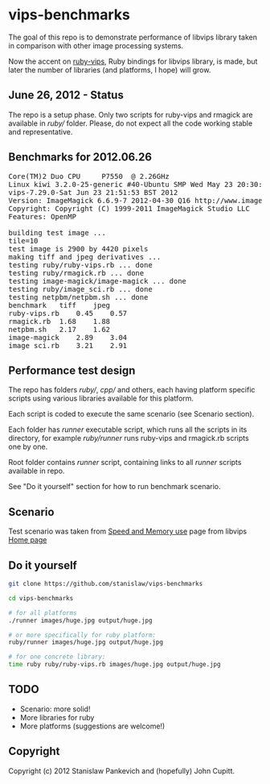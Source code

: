 # vips-benchmarks

The goal of this repo is to demonstrate performance of libvips library
taken in comparison with other image processing systems.

Now the accent on [ruby-vips](https://github.com/jcupitt/ruby-vips), Ruby
bindings for libvips library, is made, but later the number of libraries
(and platforms, I hope) will grow.

## June 26, 2012 - Status

The repo is a setup phase. Only two scripts for ruby-vips and rmagick are
available in _ruby/_ folder. Please, do not expect all the code working
stable and representative.

## Benchmarks for 2012.06.26

<pre>
Core(TM)2 Duo CPU     P7550  @ 2.26GHz
Linux kiwi 3.2.0-25-generic #40-Ubuntu SMP Wed May 23 20:30:51 UTC 2012 x86_64 x86_64 x86_64 GNU/Linux
vips-7.29.0-Sat Jun 23 21:51:53 BST 2012
Version: ImageMagick 6.6.9-7 2012-04-30 Q16 http://www.imagemagick.org
Copyright: Copyright (C) 1999-2011 ImageMagick Studio LLC
Features: OpenMP   

building test image ...
tile=10
test image is 2900 by 4420 pixels
making tiff and jpeg derivatives ...
testing ruby/ruby-vips.rb ... done
testing ruby/rmagick.rb ... done
testing image-magick/image-magick ... done
testing ruby/image_sci.rb ... done
testing netpbm/netpbm.sh ... done
benchmark	tiff	jpeg
ruby-vips.rb	0.45	0.57	
rmagick.rb	1.68	1.88	
netpbm.sh	2.17	1.62	
image-magick	2.89	3.04	
image_sci.rb	3.21	2.91	
</pre>

## Performance test design

The repo has folders _ruby/_, _cpp/_ and others, each having platform
specific scripts using various libraries available for this platform.

Each script is coded to execute the same scenario (see Scenario
section).

Each folder has _runner_ executable script, which runs all the scripts
in its directory, for example _ruby/runner_ runs ruby-vips and
rmagick.rb scripts one by one.

Root folder contains _runner_ script, containing links to all _runner_
scripts available in repo.

See "Do it yourself" section for how to run benchmark scenario.

## Scenario

Test scenario was taken from [Speed and Memory use](http://www.vips.ecs.soton.ac.uk/index.php?title=Speed_and_Memory_Use) page from libvips [Home page](http://www.vips.ecs.soton.ac.uk/index.php?title=VIPS)

## Do it yourself

```bash
git clone https://github.com/stanislaw/vips-benchmarks

cd vips-benchmarks

# for all platforms
./runner images/huge.jpg output/huge.jpg

# or more specifically for ruby platform:
ruby/runner images/huge.jpg output/huge.jpg

# for one concrete library:
time ruby ruby/ruby-vips.rb images/huge.jpg output/huge.jpg
```

## TODO

* Scenario: more solid!
* More libraries for ruby
* More platforms (suggestions are welcome!)

## Copyright

Copyright (c) 2012 Stanislaw Pankevich and (hopefully) John Cupitt.
